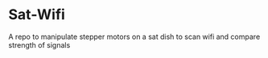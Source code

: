 # Sat-Wifi
A repo to manipulate stepper motors on a sat dish to scan wifi and compare strength of signals
